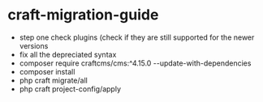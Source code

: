 # craft-migration-guide

- step one check plugins (check if they are still supported for the newer versions
- fix all the depreciated syntax
- composer require craftcms/cms:^4.15.0 --update-with-dependencies
- composer install
- php craft migrate/all
- php craft project-config/apply

  
